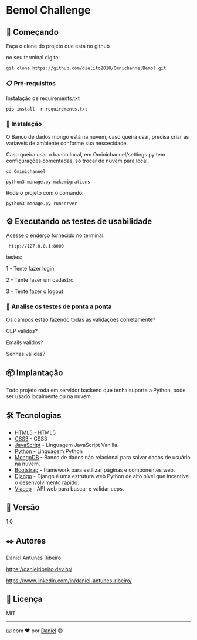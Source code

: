 # Bemol Challenge

## 🚀 Começando

Faça o clone do projeto que está no github

no seu terminal digite:

```
git clone https://github.com/dielito2010/OmnichannelBemol.git
```

### 📋 Pré-requisitos

Instalação de requirements.txt

```
pip install -r requirements.txt
```

### 🔧 Instalação

O Banco de dados mongo está na nuvem, caso queira usar, precisa criar as variaveis de ambiente conforme sua nescecidade.

Caso queira usar o banco local, em Ominichannel/settings.py tem configurações comentadas, só trocar de nuvem para local.

```
cd Ominichannel
```
```
python3 manage.py makemigrations
```

Rode o projeto com o comando:

```
python3 manage.py runserver
```

## ⚙️ Executando os testes de usabilidade

Acesse o enderço fornecido no terminal:

```
 http://127.0.0.1:8000
 ```

testes:

1 - Tente fazer login

2 - Tente fazer um cadastro

3 - Tente fazer o logout

### 🔩 Analise os testes de ponta a ponta

Os campos estão fazendo todas as validações corretamente?

CEP válidos?

Emails válidos?

Senhas válidas?

## 📦 Implantação

Todo projeto roda em servidor backend que tenha suporte a Python, pode ser usado localmente ou na nuvem.

## 🛠️ Tecnologias

- [HTML5](https://www.w3schools.com/html/) - HTML5
- [CSS3](https://www.w3schools.com/Css/) - CSS3
- [JavaScript](https://developer.mozilla.org/pt-BR/docs/Web/JavaScript) - Linguagem JavaScript Vanilla.
- [Python](https://www.python.org/downloads/) - Linguagem Python
- [MongoDB](https://www.mongodb.com/) - Banco de dados não relacional para salvar dados de usuário na nuvem.
- [Bootstrap](https://getbootstrap.com/) - framework para estilizar páginas e componentes web.
- [Django](https://www.djangoproject.com/) - Django é uma estrutura web Python de alto nível que incentiva o desenvolvimento rápido.
- [Viacep](https://viacep.com.br/) - API web para buscar e validar ceps.

## 📌 Versão

1.0

## ✒️ Autores

Daniel Antunes Ribeiro

https://danielribeiro.dev.br/

https://www.linkedin.com/in/daniel-antunes-ribeiro/

## 📄 Licença

MIT

---

⌨️ com ❤️ por [Daniel](https://gist.github.com/dielito2010) 😊

